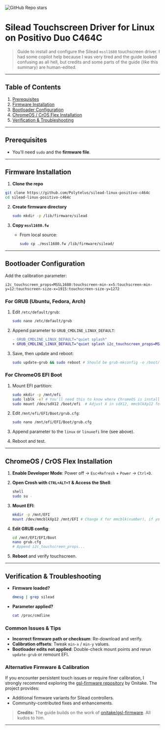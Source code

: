 ![GitHub Repo stars](https://img.shields.io/github/stars/Polytelus/silead-linux-positivo-c464c)

# Silead Touchscreen Driver for Linux on Positivo Duo C464C

> Guide to install and configure the Silead `mssl1680` touchscreen driver. I had some copilot help because I was very tired and the guide looked confusing as all hell, but credits and some parts of the guide (like this summary) are human-edited.
---
 
## Table of Contents

1. [Prerequisites](#prerequisites)
2. [Firmware Installation](#firmware-installation)
3. [Bootloader Configuration](#bootloader-configuration)
4. [ChromeOS / CrOS Flex Installation](#chromeos--cros-flex-installation)
5. [Verification & Troubleshooting](#verification--troubleshooting)

---

## Prerequisites

* You'll need ```sudo``` and the **firmware file**.

---

## Firmware Installation

1. **Clone the repo**

  ```bash 
  git clone https://github.com/Polytelus/silead-linux-positivo-c464c
  cd silead-linux-positivo-c464c
  ```

2. **Create firmware directory**

   ```bash
   sudo mkdir -p /lib/firmware/silead
   ```
3. **Copy `mssl1680.fw`**

   * From local source:

     ```bash
     sudo cp ./mssl1680.fw /lib/firmware/silead/
     ```

---

## Bootloader Configuration

Add the calibration parameter:

```text
i2c_touchscreen_props=MSSL1680:touchscreen-min-x=5:touchscreen-min-y=12:touchscreen-size-x=1915:touchscreen-size-y=1272
```

### For GRUB (Ubuntu, Fedora, Arch)

1. Edit `/etc/default/grub`:

   ```bash
   sudo nano /etc/default/grub
   ```
2. Append parameter to `GRUB_CMDLINE_LINUX_DEFAULT`:

   ```diff
   - GRUB_CMDLINE_LINUX_DEFAULT="quiet splash"
   + GRUB_CMDLINE_LINUX_DEFAULT="quiet splash i2c_touchscreen_props=MSSL1680:touchscreen-min-x=5:touchscreen-min-y=12:touchscreen-size-x=1915:touchscreen-size-y=1272"
   ```
3. Save, then update and reboot:

   ```bash
   sudo update-grub && sudo reboot # Should be grub-mkconfig -o /boot/grub/grub.cfg for Arch
   ```

### For ChromeOS EFI Boot

1. Mount EFI partition:

   ```bash
   sudo mkdir -p /mnt/efi
   sudo lsblk -e7 # You'll need this to know where ChromeOS is installed. Check for any drive that isn't your USB and has 12 partitions.
   sudo mount /dev/sdX12 /boot/efi  # Adjust X in sdX12, mmcblkXp12 for the correct drive number when you ran lsblk
   ```
2. Edit `/mnt/efi/EFI/Boot/grub.cfg`:

   ```bash
   sudo nano /mnt/efi/EFI/Boot/grub.cfg
   ```
3. Append parameter to the `linux` or `linuxefi` line (see above).
4. Reboot and test.

---

## ChromeOS / CrOS Flex Installation

1. **Enable Developer Mode**: Power off → `Esc+Refresh` + `Power` → `Ctrl+D`.
2. **Open Crosh with ```CTRL+ALT+T``` & Access the Shell**:

   ```bash
   shell
   sudo su -
   ```
3. **Mount EFI**:

   ```bash
   mkdir -p /mnt/EFI
   mount /dev/mmcblkXp12 /mnt/EFI # Change X for mmcblk(number), if you don't know then refer to Mount EFI partition
   ```
4. **Edit GRUB config**:

   ```bash
   cd /mnt/EFI/EFI/Boot
   nano grub.cfg
   # Append i2c_touchscreen_props...
   ```
5. **Reboot** and verify touchscreen.

---

## Verification & Troubleshooting

* **Firmware loaded?**

  ```bash
  dmesg | grep silead
  ```
* **Parameter applied?**

  ```bash
  cat /proc/cmdline
  ```

### Common Issues & Tips

* **Incorrect firmware path or checksum**: Re-download and verify.
* **Calibration offsets**: Tweak `min-x` / `min-y` values.
* **Bootloader edits not applied**: Double-check mount points and rerun `update-grub` or remount EFI.

### Alternative Firmware & Calibration

If you encounter persistent touch issues or require finer calibration, I strongly recommend exploring the [gsl-firmware repository](https://github.com/onitake/gsl-firmware) by Onitake. The project provides:

* Additional firmware variants for Silead controllers.
* Community-contributed fixes and enhancements.

> **Credits:** The guide builds on the work of [onitake/gsl-firmware](https://github.com/onitake/gsl-firmware). All kudos to him.

---
